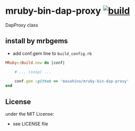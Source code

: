 # mruby-bin-dap-proxy   [![build](https://github.com/masahino/mruby-bin-dap-proxy/actions/workflows/ci.yml/badge.svg)](https://github.com/masahino/mruby-bin-dap-proxy/actions/workflows/ci.yml)
DapProxy class
## install by mrbgems
- add conf.gem line to `build_config.rb`

```ruby
MRuby::Build.new do |conf|

    # ... (snip) ...

    conf.gem :github => 'masahino/mruby-bin-dap-proxy'
end
```

## License
under the MIT License:
- see LICENSE file
